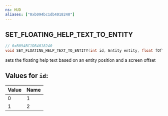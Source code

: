 ```yaml
---
ns: HUD
aliases: ["0xb094bc1db4018240"]
---
```

## SET_FLOATING_HELP_TEXT_TO_ENTITY

```c
// 0xB094BC1DB4018240
void SET_FLOATING_HELP_TEXT_TO_ENTITY(int id, Entity entity, float fOffsetX, float fOffsetY);
```

sets the floating help text based on an entity position and a screen offset

## Values for `id`:
| Value | Name |
| --- | --- |
| 0 | 1 |
| 1 | 2 |

